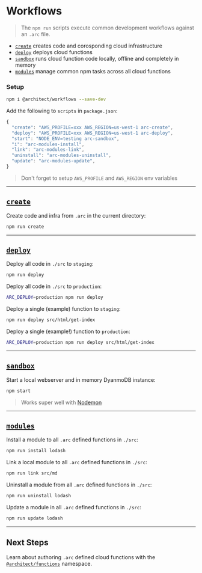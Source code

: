 # Workflows

> The `npm run` scripts execute common development workflows against an `.arc` file.

- <a href=#arc-create>`create`</a> creates code and corosponding cloud infrastructure
- <a href=#arc-deploy>`deploy`</a> deploys cloud functions
- <a href=#arc-sandbox>`sandbox`</a> runs cloud function code locally, offline and completely in memory
- <a href=#arc-modules>`modules`</a> manage common npm tasks across all cloud functions

### Setup

```bash
npm i @architect/workflows --save-dev
```

Add the following to `scripts` in `package.json`:

```javascript
{
  "create": "AWS_PROFILE=xxx AWS_REGION=us-west-1 arc-create",
  "deploy": "AWS_PROFILE=xxx AWS_REGION=us-west-1 arc-deploy",
  "start": "NODE_ENV=testing arc-sandbox",
  "i": "arc-modules-install",
  "link": "arc-modules-link",
  "uninstall": "arc-modules-uninstall",
  "update": "arc-modules-update",
}
```

> Don't forget to setup `AWS_PROFILE` and `AWS_REGION` env variables

---

## <a href=#arc-create id=arc-create>`create`</a>

Create code and infra from `.arc` in the current directory:

```bash
npm run create
```

---

## <a href=#arc-deploy id=arc-deploy>`deploy`</a>

Deploy all code in `./src` to `staging`:

```bash
npm run deploy
```

Deploy all code in `./src` to `production`:

```bash
ARC_DEPLOY=production npm run deploy
```

Deploy a single (example) function to `staging`:

```bash
npm run deploy src/html/get-index
```

Deploy a single (example!) function to `production`:

```bash
ARC_DEPLOY=production npm run deploy src/html/get-index
```

---

## <a href=#arc-sandbox id=arc-sandbox>`sandbox`</a>

Start a local webserver and in memory DyanmoDB instance:

```bash
npm start
```

> Works super well with [Nodemon](https://nodemon.io)

---

## <a href=#arc-modules id=arc-modules>`modules`</a>

Install a module to all `.arc` defined functions in `./src`:

```bash
npm run install lodash
```

Link a local module to all `.arc` defined functions in `./src`:

```bash
npm run link src/md
```

Uninstall a module from all `.arc` defined functions in `./src`:

```bash
npm run uninstall lodash
```

Update a module in all `.arc` defined functions in `./src`:

```bash
npm run update lodash
```

---

## Next Steps

Learn about authoring `.arc` defined cloud functions with the [`@architect/functions`](/reference/functions) namespace.
